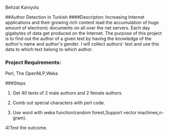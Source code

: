    Behzat Kaniyolu

##Author Detection  in Turkish
####Descripton:
   Increasing Internet applications and their growing rich content lead the accumulation of huge amount of electronic documents on all over the net servers. Each day gigabytes of data get produced on the Internet. The purpose of this project is to find out the author of a given text by having the knowledge of the author's name and author's gender. I  will collect authors' text and use this data to which text belong to which author. 
   
### Project Requirements:
Perl, The OpenNLP,Weka

###Steps

1) Get 40 texts of 2 male authors and 2 female authors.

2) Comb out special characters with perl code.

3) Use word with weka function(random forest,Support vector machines,n-gram).  

4)Test the outcome.    
